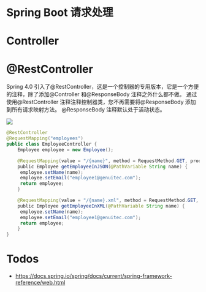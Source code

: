 # Spring Boot 请求处理

# Controller

# @RestController

Spring 4.0 引入了@RestController，这是一个控制器的专用版本，它是一个方便的注释，除了添加@Controller 和@ResponseBody 注释之外什么都不做。 通过使用@RestController 注释注释控制器类，您不再需要将@ResponseBody 添加到所有请求映射方法。 @ResponseBody 注释默认处于活动状态。

![](https://resources.cloud.genuitec.com/wp-content/uploads/2015/09/4.x-diagram.png)

```java
@RestController
@RequestMapping("employees")
public class EmployeeController { 
    Employee employee = new Employee(); 

    @RequestMapping(value = "/{name}", method = RequestMethod.GET, produces = "application/json")
    public Employee getEmployeeInJSON(@PathVariable String name) { 
   	 employee.setName(name);
   	 employee.setEmail("employee1@genuitec.com"); 
   	 return employee; 
    } 

    @RequestMapping(value = "/{name}.xml", method = RequestMethod.GET, produces = "application/xml")
    public Employee getEmployeeInXML(@PathVariable String name) { 
   	 employee.setName(name);
   	 employee.setEmail("employee1@genuitec.com"); 
   	 return employee; 
    } 
}
```

# Todos

- https://docs.spring.io/spring/docs/current/spring-framework-reference/web.html
